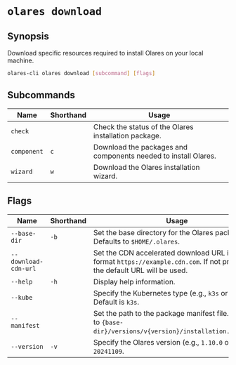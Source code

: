 # `olares download`

## Synopsis
Download specific resources required to install Olares on your local machine.

```bash
olares-cli olares download [subcommand] [flags]
```

## Subcommands

| Name        | Shorthand | Usage                                                          |
|-------------|-----------|----------------------------------------------------------------|
| `check`     |           | Check the status of the Olares installation package.           |
| `component` | `c`       | Download the packages and components needed to install Olares. |
| `wizard`    | `w`       | Download the Olares installation wizard.                       |

## Flags

| Name                 | Shorthand | Usage                                                                                                                        |
|----------------------|-----------|------------------------------------------------------------------------------------------------------------------------------|
| `--base-dir`         | `-b`      | Set the base directory for the Olares package. Defaults to `$HOME/.olares`.                                                  |
| `--download-cdn-url` |           | Set the CDN accelerated download URL in the format `https://example.cdn.com`. If not provided, the default URL will be used. |
| `--help`             | `-h`      | Display help information.                                                                                                    |
| `--kube`             |           | Specify the Kubernetes type (e.g., `k3s` or `k8s`). Default is `k3s`.                                                        |
| `--manifest`         |           | Set the path to the package manifest file. Defaults to `{base-dir}/versions/v{version}/installation.manifest`.               |
| `--version`          | `-v`      | Specify the Olares version (e.g., `1.10.0` or `1.10.0-20241109`.                                                             |
